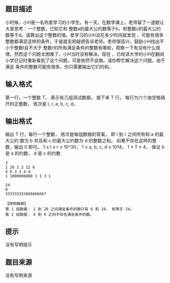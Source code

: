 


## 题目描述
小时候，小H是一名热爱学习的小学生。有一天，在数学课上，老师留了一道题让大家思考：一个整数，已知它和
整数a的最大公约数等于b，和整数c的最大公约数等于d。请算出这个整数的值。爱学习的小H没花多少时间就发现
，可能有很多整数都满足这样的条件，于是就去把疑惑告诉老师。老师很高兴，鼓励小H找出不小于整数l且不大于
整数r的所有满足条件的整数有哪些，观察一下有没有什么规律。然而这个问题太困难了，小H当时没有解决。现在
，已经读大学的小H在翻阅小学日记时重新看到了这个问题，可是依然不会做。请你帮忙解决这个问题。由于满足
条件的整数可能有很多，你只需要输出它们的和。
## 输入格式
第一行，一个整数 T， 表示有几组测试数据。
接下来 T 行， 每行为六个由空格隔开的正整数， 依次是 l, r, a, b, c, d。
## 输出格式
输出 T 行，每行一个整数， 依次是每组数据的答案， 即 l 到 r 之间所有和 a 的最大公约
数为 b 并且和 c 的最大公约数为 d 的整数之和。 如果不存在这样的整数，输出 0 即可。
1 ≤ l ≤ r ≤ 10^30， 1 ≤ a, b, c, d ≤ 1014， 1 ≤ T ≤ 4， 保证 b 是 a
的约数， d 是 c 的约数

```input1
3
1 20 2 2 12 6
4 6 3 3 4 4
1 1000000000 1 1 3 1

```
```output1
24
0
333333333666666667

【样例解释】
第 1 组数据： 1 到 20 之间满足条件的数只有 6 和 18， 和等于 24。
第 2 组数据： 4 到 6 之间不存在满足条件的数。
```

## 提示
没有写明提示
## 题目来源
没有写明来源


